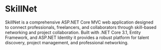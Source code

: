 # SkillNet
SkillNet is a comprehensive ASP.NET Core MVC web application designed to connect professionals, freelancers, and collaborators through skill-based networking and project collaboration. Built with .NET Core 3.1, Entity Framework, and ASP.NET Identity it provides a robust platform for talent discovery, project management, and professional networking.
